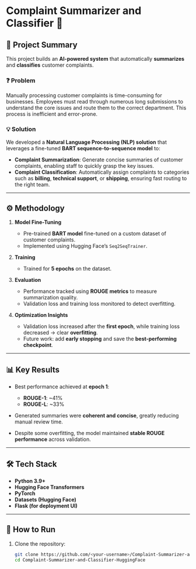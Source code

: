 # Complaint Summarizer and Classifier 🚀  

## 📌 Project Summary  
This project builds an **AI-powered system** that automatically **summarizes** and **classifies** customer complaints.  

### ❓ Problem  
Manually processing customer complaints is time-consuming for businesses. Employees must read through numerous long submissions to understand the core issues and route them to the correct department. This process is inefficient and error-prone.  

### 💡 Solution  
We developed a **Natural Language Processing (NLP) solution** that leverages a fine-tuned **BART sequence-to-sequence model** to:  

- **Complaint Summarization**: Generate concise summaries of customer complaints, enabling staff to quickly grasp the key issues.  
- **Complaint Classification**: Automatically assign complaints to categories such as **billing**, **technical support**, or **shipping**, ensuring fast routing to the right team.  

---

## ⚙️ Methodology  

1. **Model Fine-Tuning**  
   - Pre-trained **BART model** fine-tuned on a custom dataset of customer complaints.  
   - Implemented using Hugging Face’s `Seq2SeqTrainer`.  

2. **Training**  
   - Trained for **5 epochs** on the dataset.  

3. **Evaluation**  
   - Performance tracked using **ROUGE metrics** to measure summarization quality.  
   - Validation loss and training loss monitored to detect overfitting.  

4. **Optimization Insights**  
   - Validation loss increased after the **first epoch**, while training loss decreased → clear **overfitting**.  
   - Future work: add **early stopping** and save the **best-performing checkpoint**.  

---

## 📊 Key Results  

- Best performance achieved at **epoch 1**:  
  - **ROUGE-1**: ~41%  
  - **ROUGE-L**: ~33%  

- Generated summaries were **coherent and concise**, greatly reducing manual review time.  
- Despite some overfitting, the model maintained **stable ROUGE performance** across validation.  

---

## 🛠️ Tech Stack  

- **Python 3.9+**  
- **Hugging Face Transformers**  
- **PyTorch**  
- **Datasets (Hugging Face)**  
- **Flask (for deployment UI)**  

---

## 🚀 How to Run  

1. Clone the repository:  
   ```bash
   git clone https://github.com/<your-username>/Complaint-Summarizer-and-Classifier-HuggingFace.git
   cd Complaint-Summarizer-and-Classifier-HuggingFace

